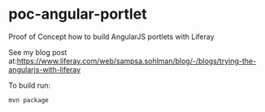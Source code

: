 poc-angular-portlet
===================

Proof of Concept how to build AngularJS portlets with Liferay

See my blog post at:https://www.liferay.com/web/sampsa.sohlman/blog/-/blogs/trying-the-angularjs-with-liferay

To build run:
```.sh
mvn package
```
